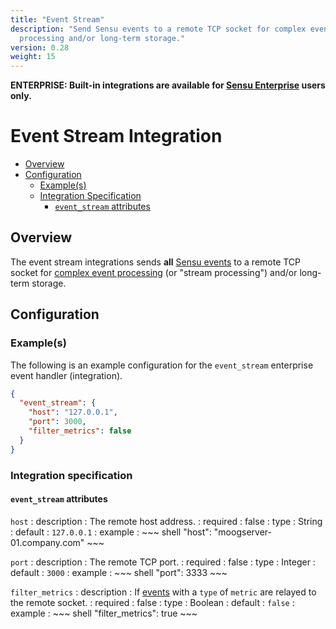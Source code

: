 ```yaml
---
title: "Event Stream"
description: "Send Sensu events to a remote TCP socket for complex event
  processing and/or long-term storage."
version: 0.28
weight: 15
---
```


**ENTERPRISE: Built-in integrations are available for [Sensu Enterprise][1]
users only.**

# Event Stream Integration

- [Overview](#overview)
- [Configuration](#configuration)
  - [Example(s)](#examples)
  - [Integration Specification](#integration-specification)
    - [`event_stream` attributes](#eventstream-attributes)

## Overview

The event stream integrations sends **all** [Sensu events][2] to a remote TCP
socket for [complex event processing][3] (or "stream processing") and/or
long-term storage.

## Configuration

### Example(s)

The following is an example configuration for the `event_stream` enterprise
event handler (integration).

~~~ json
{
  "event_stream": {
    "host": "127.0.0.1",
    "port": 3000,
    "filter_metrics": false
  }
}
~~~


### Integration specification

#### `event_stream` attributes


`host`
: description
  : The remote host address.
: required
  : false
: type
  : String
: default
  : `127.0.0.1`
: example
  : ~~~ shell
    "host": "moogserver-01.company.com"
    ~~~

`port`
: description
  : The remote TCP port.
: required
  : false
: type
  : Integer
: default
  : `3000`
: example
  : ~~~ shell
    "port": 3333
    ~~~

`filter_metrics`
: description
  : If [events][2] with a `type` of `metric` are relayed to the remote socket.
: required
  : false
: type
  : Boolean
: default
  : `false`
: example
  : ~~~ shell
    "filter_metrics": true
    ~~~



[1]:  /enterprise
[2]:  ../../reference/events.html
[3]:  https://en.wikipedia.org/wiki/Complex_event_processing
